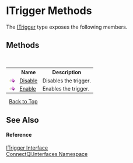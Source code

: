 # ITrigger Methods
 

The <a href="T_ConnectQl_Interfaces_ITrigger">ITrigger</a> type exposes the following members.


## Methods
&nbsp;<table><tr><th></th><th>Name</th><th>Description</th></tr><tr><td>![Public method](media/pubmethod.gif "Public method")</td><td><a href="M_ConnectQl_Interfaces_ITrigger_Disable">Disable</a></td><td>
Disables the trigger.</td></tr><tr><td>![Public method](media/pubmethod.gif "Public method")</td><td><a href="M_ConnectQl_Interfaces_ITrigger_Enable">Enable</a></td><td>
Enables the trigger.</td></tr></table>&nbsp;
<a href="#itrigger-methods">Back to Top</a>

## See Also


#### Reference
<a href="T_ConnectQl_Interfaces_ITrigger">ITrigger Interface</a><br /><a href="N_ConnectQl_Interfaces">ConnectQl.Interfaces Namespace</a><br />